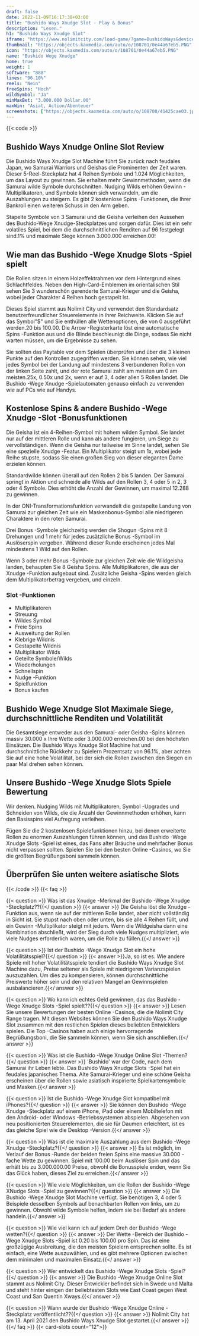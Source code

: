 ```yaml
---
draft: false
date: 2022-11-09T16:17:38+03:00
title: "Bushido Ways Xnudge Slot - Play & Bonus"
description: "Lesen."
h1: "Bushido Ways Xnudge Slot"
iframe: "https://www.nolimitcity.com/load-game/?game=BushidoWays&device=mobile"
thumbnail: "https://objects.kaxmedia.com/auto/o/108701/0e44a67eb5.PNG"
icon: "https://objects.kaxmedia.com/auto/o/108701/0e44a67eb5.PNG"
name: "Bushido Wege Xnudge"
home: true
weight: 1
software: "888"
lines: "96.10%"
reels: "Nein"
freeSpins: "Hoch"
wildSymbol: "Ja"
minMaxBet: "3.000.000 Dollar.00"
maxWin: "Asiat, Action/Abenteuer"
screenshots: ["https://objects.kaxmedia.com/auto/o/108708/41425cae03.jpeg"]
---
```


{{< code >}}<h2>Bushido Ways Xnudge Online Slot Review</h2><p>Die Bushido Ways Xnudge Slot Machine führt Sie zurück nach feudales Japan, wo Samurai Warriors und Geishas die Prominenten der Zeit waren. Dieser 5-Reel-Steckplatz hat 4 Reihen Symbole und 1.024 Möglichkeiten, um das Layout zu gewinnen. Sie erhalten mehr Gewinnmethoden, wenn die Samurai wilde Symbole durchschnitten. Nudging Wilds erhöhen Gewinn -Multiplikatoren, und Symbole können sich verwandeln, um die Auszahlungen zu steigern. Es gibt 2 kostenlose Spins -Funktionen, die Ihrer Bankroll einen weiteren Schuss in den Arm geben.</p><p>Stapelte Symbole von 3 Samurai und die Geisha verleihen den Aussehen des Bushido-Wege Xnudge-Steckplatzes und sorgen dafür. Dies ist ein sehr volatiles Spiel, bei dem die durchschnittlichen Renditen auf 96 festgelegt sind.1% und maximale Siege können 3.000.000 erreichen.00!</p><h2>Wie man das Bushido -Wege Xnudge Slots -Spiel spielt</h2><p>Die Rollen sitzen in einem Holzeffektrahmen vor dem Hintergrund eines Schlachtfeldes. Neben den High-Card-Emblemen im orientalischen Stil sehen Sie 3 wunderschön gerenderte Samurai-Krieger und die Geisha, wobei jeder Charakter 4 Reihen hoch gestapelt ist.</p><p>Dieses Spiel stammt aus Nolimit City und verwendet den Standardsatz benutzerfreundlicher Steuerelemente in ihrer Reichweite. Klicken Sie auf das Symbol"$" und Sie enthüllen alle Wettenoptionen, die von 0 ausgeführt werden.20 bis 100.00. Die Arrow -Registerkarte löst eine automatische Spins -Funktion aus und die Blinde beschleunigt die Dinge, sodass Sie nicht warten müssen, um die Ergebnisse zu sehen.</p><p>Sie sollten das Paytable vor dem Spielen überprüfen und über die 3 kleinen Punkte auf den Kontrollen zugegriffen werden. Sie können sehen, wie viel jedes Symbol bei der Landung auf mindestens 3 verbundenen Rollen von der linken Seite zahlt, und der rote Samurai zahlt am meisten um 0 am meisten.25x, 0.50x und 2x, wenn er auf 3, 4 oder allen 5 Rollen landet. Die Bushido -Wege Xnudge -Spielautomaten genauso einfach zu verwenden wie auf PCs wie auf Handys.</p><h2>Kostenlose Spins & andere Bushido -Wege Xnudge -Slot -Bonusfunktionen</h2><p>Die Geisha ist ein 4-Reihen-Symbol mit hohem wilden Symbol. Sie landet nur auf der mittleren Rolle und kann als andere fungieren, um Siege zu vervollständigen. Wenn die Geisha nur teilweise im Sinne landet, sehen Sie eine spezielle Xnudge -Featur. Ein Multiplikator steigt um 1x, wobei jede Reihe stupste, sodass Sie einen großen Sieg von dieser eleganten Dame erzielen können.</p><p>Standardwilde können überall auf den Rollen 2 bis 5 landen. Der Samurai springt in Aktion und schneide alle Wilds auf den Rollen 3, 4 oder 5 in 2, 3 oder 4 Symbole. Dies erhöht die Anzahl der Gewinnen, um maximal 12.288 zu gewinnen.</p><p>In der ONI-Transformationsfunktion verwandelt die gestapelte Landung von Samurai zur gleichen Zeit wie ein Maskenbonus-Symbol alle niedrigeren Charaktere in den roten Samurai.</p><p>Drei Bonus -Symbole gleichzeitig werden die Shogun -Spins mit 8 Drehungen und 1 mehr für jedes zusätzliche Bonus -Symbol im Auslöserspin vergeben. Während dieser Runde erscheinen jedes Mal mindestens 1 Wild auf den Rollen.</p><p>Wenn 3 oder mehr Bonus -Symbole zur gleichen Zeit wie die Wildgeisha landen, behaupten Sie 8 Geisha Spins. Alle Multiplikatoren, die aus der Xnudge -Funktion aufgebaut sind. Zusätzliche Geisha -Spins werden gleich dem Multiplikatorbetrag vergeben, und einzeln.</p><h3>
Slot -Funktionen</h3><ul>
<li></span>
Multiplikatoren</li>
<li></span>
Streuung</li>
<li></span>
Wildes Symbol</li>
<li></span>
Freie Spins</li>
<li></span>
Ausweitung der Rollen</li>
<li></span>
Klebrige Wildnis</li>
<li></span>
Gestapelte Wildnis</li>
<li></span>
Multiplikator Wilds</li>
<li></span>
Geteilte Symbole/Wilds</li>
<li></span>
Wiederholungen</li>
<li></span>
Schnellspin</li>
<li></span>
Nudge -Funktion</li>
<li></span>
Spielfunktion</li>
<li></span>
Bonus kaufen</li></ul><h2>Bushido Wege Xnudge Slot Maximale Siege, durchschnittliche Renditen und Volatilität</h2><p>Die Gesamtsiege entweder aus den Samurai- oder Geisha -Spins können massiv 30.000 x Ihre Wette oder 3.000.000 erreichen.00 bei den höchsten Einsätzen. Die Bushido Ways Xnudge Slot Machine hat und durchschnittliche Rückkehr zu Spielern Prozentsatz von 96.1%, aber achten Sie auf eine hohe Volatilität, bei der sich die Rollen zwischen den Siegen ein paar Mal drehen sehen können.</p><h2>Unsere Bushido -Wege Xnudge Slots Spiele Bewertung</h2><p>Wir denken. Nudging Wilds mit Multiplikatoren, Symbol -Upgrades und Schneiden von Wilds, die die Anzahl der Gewinnmethoden erhöhen, kann den Basisspins viel Aufregung verleihen.</p><p>Fügen Sie die 2 kostenlosen Spielefunktionen hinzu, bei denen erweiterte Rollen zu enormen Auszahlungen führen können, und das Bushido -Wege Xnudge Slots -Spiel ist eines, das Fans alter Bräuche und mehrfacher Bonus nicht verpassen sollten. Spielen Sie bei den besten Online -Casinos, wo Sie die größten Begrüßungsboni sammeln können.</p><h2>Überprüfen Sie unten weitere asiatische Slots</h2>
{{< /code >}}
{{< faq >}}

{{< question >}} Was ist das Xnudge -Merkmal der Bushido -Wege Xnudge -Steckplatz??{{</ question >}}
{{< answer >}} Die Geisha löst die Xnudge -Funktion aus, wenn sie auf der mittleren Rolle landet, aber nicht vollständig in Sicht ist. Sie stupst nach oben oder unten, bis sie alle 4 Reihen füllt, und ein Gewinn -Multiplikator steigt mit jedem. Wenn die Wildgeisha dann eine Kombination abschließt, wird der Sieg durch viele Nudges multipliziert, wie viele Nudges erforderlich waren, um die Rolle zu füllen.{{</ answer >}}

{{< question >}} Ist der Bushido -Wege Xnudge Slot ein hohe Volatilitätsspiel?{{</ question >}}
{{< answer >}}Ja, so ist es. Wie andere Spiele mit hoher Volatilitätsspiele tendiert die Bushido Ways Xnudge Slot Machine dazu, Preise seltener als Spiele mit niedrigeren Varianzspielen auszuzahlen. Um dies zu kompensieren, können durchschnittliche Preiswerte höher sein und den relativen Mangel an Gewinnspielen ausbalancieren.{{</ answer >}}

{{< question >}} Wo kann ich echtes Geld gewinnen, das das Bushido -Wege Xnudge Slots -Spiel spielt??{{</ question >}}
{{< answer >}} Lesen Sie unsere Bewertungen der besten Online -Casinos, die die Nolimit City Range tragen. Mit diesen Websites können Sie den Bushido Ways Xnudge Slot zusammen mit den restlichen Spielen dieses beliebten Entwicklers spielen. Die Top -Casinos haben auch einige hervorragende Begrüßungsboni, die Sie sammeln können, wenn Sie sich anschließen.{{</ answer >}}

{{< question >}} Was ist die Bushido -Wege Xnudge Online Slot -Themen?{{</ question >}}
{{< answer >}} 'Bushido' war der Code, nach dem Samurai ihr Leben lebte. Das Bushido Ways Xnudge Slots -Spiel hat ein feudales japanisches Thema. Alte Samurai-Krieger und eine schöne Geisha erscheinen über die Rollen sowie asiatisch inspirierte Spielkartensymbole und Masken.{{</ answer >}}

{{< question >}} Ist die Bushido -Wege Xnudge Slot kompatibel mit iPhones?{{</ question >}}
{{< answer >}} Sie können den Bushido -Wege Xnudge -Steckplatz auf einem iPhone, iPad oder einem Mobiltelefon mit den Android- oder Windows -Betriebssystemen abspielen. Abgesehen von neu positionierten Steuerelementen, die sie für Daumen erleichtert, ist es das gleiche Spiel wie die Desktop -Version.{{</ answer >}}

{{< question >}} Was ist die maximale Auszahlung aus dem Bushido -Wege Xnudge -Steckplatz?{{</ question >}}
{{< answer >}} Es ist möglich, im Verlauf der Bonus -Runde der beiden freien Spins eine massive 30.000 -fache Wette zu gewinnen. Spiel mit 100.00 beim Auslöser Spin und das erhält bis zu 3.000.000.00 Preise, obwohl die Bonusspiele enden, wenn Sie das Glück haben, dieses Ziel zu erreichen.{{</ answer >}}

{{< question >}} Wie viele Möglichkeiten, um die Rollen der Bushido -Wege XNudge Slots -Spiel zu gewinnen?{{</ question >}}
{{< answer >}} Die Bushido -Wege Xnudge Slot Machine verfügt. Sie benötigen 3, 4 oder 5 Beispiele desselben Symbols auf benachbarten Rollen von links, um zu gewinnen. Obwohl wilde Symbole helfen, indem sie bei Bedarf als andere handeln.{{</ answer >}}

{{< question >}} Wie viel kann ich auf jedem Dreh der Bushido -Wege wetten?{{</ question >}}
{{< answer >}} Der Wette -Bereich der Bushido -Wege Xnudge Slots -Spiel ist 0.20 bis 100.00 pro Spin. Das ist eine großzügige Ausbreitung, die den meisten Spielern entsprechen sollte. Es ist einfach, eine Wette auszuwählen, und es gibt mehrere Optionen zwischen dem minimalen und maximalen Einsatz.{{</ answer >}}

{{< question >}} Wer entwickelt das Bushido -Wege Xnudge Slots -Spiel?{{</ question >}}
{{< answer >}} Die Bushido -Wege Xnudge Online Slot stammt aus Nolimit City. Dieser Entwickler befindet sich in Swede und Malta und steht hinter einigen der beliebtesten Slots wie East Coast gegen West Coast und San Quentin Xways.{{</ answer >}}

{{< question >}} Wann wurde der Bushido -Wege Xnudge Online -Steckplatz veröffentlicht??{{</ question >}}
{{< answer >}} Nolimit City hat am 13. April 2021 den Bushido Ways Xnudge Slot gestartet.{{</ answer >}}
{{</ faq >}}
{{< card-slots count="12">}}